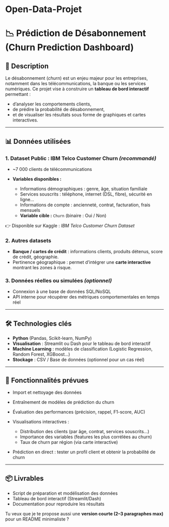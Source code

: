 # Open-Data-Projet

# 📉 Prédiction de Désabonnement (Churn Prediction Dashboard)

## 📌 Description

Le désabonnement (*churn*) est un enjeu majeur pour les entreprises, notamment dans les télécommunications, la banque ou les services numériques.
Ce projet vise à construire un **tableau de bord interactif** permettant :

* d’analyser les comportements clients,
* de prédire la probabilité de désabonnement,
* et de visualiser les résultats sous forme de graphiques et cartes interactives.

---

## 📊 Données utilisées

### 1. **Dataset Public : IBM Telco Customer Churn** *(recommandé)*

* ~7 000 clients de télécommunications
* **Variables disponibles :**

  * Informations démographiques : genre, âge, situation familiale
  * Services souscrits : téléphone, internet (DSL, fibre), sécurité en ligne…
  * Informations de compte : ancienneté, contrat, facturation, frais mensuels
  * **Variable cible :** `Churn` (binaire : Oui / Non)

👉 Disponible sur Kaggle : *IBM Telco Customer Churn Dataset*

### 2. **Autres datasets**

* **Banque / cartes de crédit** : informations clients, produits détenus, score de crédit, géographie.
* Pertinence géographique : permet d’intégrer une **carte interactive** montrant les zones à risque.

### 3. **Données réelles ou simulées** *(optionnel)*

* Connexion à une base de données SQL/NoSQL
* API interne pour récupérer des métriques comportementales en temps réel

---

## 🛠️ Technologies clés

* **Python** (Pandas, Scikit-learn, NumPy)
* **Visualisation** : Streamlit ou Dash pour le tableau de bord interactif
* **Machine Learning** : modèles de classification (Logistic Regression, Random Forest, XGBoost…)
* **Stockage** : CSV / Base de données (optionnel pour un cas réel)

---

## 🚀 Fonctionnalités prévues

* Import et nettoyage des données
* Entraînement de modèles de prédiction du churn
* Évaluation des performances (précision, rappel, F1-score, AUC)
* Visualisations interactives :

  * Distribution des clients (par âge, contrat, services souscrits…)
  * Importance des variables (features les plus corrélées au churn)
  * Taux de churn par région (via carte interactive)
* Prédiction en direct : tester un profil client et obtenir la probabilité de churn

---

## 📦 Livrables

* Script de préparation et modélisation des données
* Tableau de bord interactif (Streamlit/Dash)
* Documentation pour reproduire les résultats


Tu veux que je te propose aussi une **version courte (2–3 paragraphes max)** pour un README minimaliste ?

